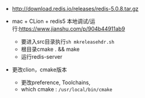 + http://download.redis.io/releases/redis-5.0.8.tar.gz

+ mac + CLion + redis5 本地调试/运行:<https://www.jianshu.com/p/904b44911ab9>
    - 要进入src目录执行`sh mkreleasehdr.sh`
    - 根目录cmake . && make
    - 运行redis-server

+ 更改clion，cmake版本
   - 更改preference, Toolchains, 
   - which cmake : `/usr/local/bin/cmake`
   
   

   